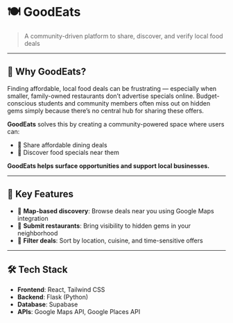 # 🍽️ GoodEats

> A community-driven platform to share, discover, and verify local food deals

---

## 🧠 Why GoodEats?

Finding affordable, local food deals can be frustrating — especially when smaller, family-owned restaurants don’t advertise specials online. Budget-conscious students and community members often miss out on hidden gems simply because there’s no central hub for sharing these offers.

**GoodEats** solves this by creating a community-powered space where users can:

- 🧾 Share affordable dining deals
- 📍 Discover food specials near them

 **GoodEats helps surface opportunities and support local businesses.**

---

## 🌟 Key Features

- 📌 **Map-based discovery**: Browse deals near you using Google Maps integration  
- 🥡 **Submit restaurants**: Bring visibility to hidden gems in your neighborhood  
- 🎯 **Filter deals**: Sort by location, cuisine, and time-sensitive offers  

---

## 🛠️ Tech Stack

- **Frontend**: React, Tailwind CSS  
- **Backend**: Flask (Python)  
- **Database**: Supabase  
- **APIs**: Google Maps API, Google Places API  

